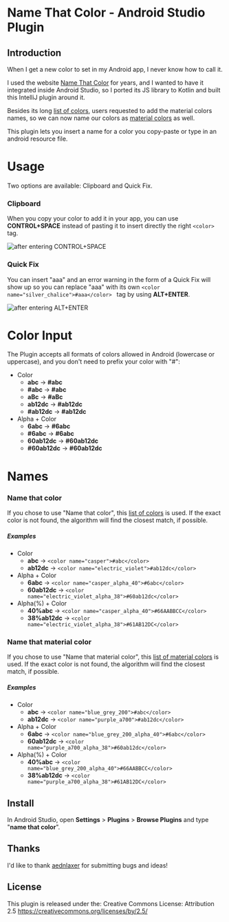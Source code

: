 # Name That Color - Android Studio Plugin

## Introduction

When I get a new color to set in my Android app, I never know how to call it. 

I used the website [Name That Color](https://chir.ag/projects/ntc/) for years, and I wanted to have it integrated inside Android Studio, so I ported its JS library to Kotlin and built this IntelliJ plugin around it.

Besides its long [list of colors](https://github.com/galex/name-that-color-intellij-plugin/blob/master/namethatcolor/src/main/kotlin/il/co/galex/namethatcolor/core/util/Colors.kt), users requested to add the material colors names, so we can now name our colors as [material colors](https://github.com/galex/name-that-color-intellij-plugin/blob/master/namethatcolor/src/main/kotlin/il/co/galex/namethatcolor/core/util/MaterialColors.kt) as well. 

This plugin lets you insert a name for a color you copy-paste or type in an android resource file.

# Usage

Two options are available: Clipboard and Quick Fix.

### Clipboard

When you copy your color to add it in your app, you can use **CONTROL+SPACE** instead of pasting it to insert directly the right `<color>` tag. 

![after entering CONTROL+SPACE](/screenshots/clipboard.png)

### Quick Fix

You can insert "aaa" and an error warning in the form of a Quick Fix will show up so you can replace "aaa" with its own `<color name="silver_chalice">#aaa</color> ` tag by using **ALT+ENTER**.

![after entering ALT+ENTER](/screenshots/quick-fix.png)

# Color Input 

The Plugin accepts all formats of colors allowed in Android (lowercase or uppercase), and you don't need to prefix your color with "#":
* Color
  * **abc** -> **#abc**
  * **#abc** -> **#abc**
  * **aBc** -> **#aBc**
  * **ab12dc** -> **#ab12dc**
  * **#ab12dc** -> **#ab12dc** 
* Alpha + Color 
  * **6abc** -> **#6abc**
  * **#6abc** -> **#6abc**
  * **60ab12dc** -> **#60ab12dc**
  * **#60ab12dc** -> **#60ab12dc**
    
# Names

### Name that color

If you chose to use "Name that color", this [list of colors](https://github.com/galex/name-that-color-intellij-plugin/blob/master/namethatcolor/src/main/kotlin/il/co/galex/namethatcolor/core/util/Colors.kt) is used. If the exact color is not found, the algorithm will find the closest match, if possible. 

##### Examples

* Color
  * **abc** -> `<color name="casper">#abc</color>`
  * **ab12dc** -> `<color name="electric_violet">#ab12dc</color>`
* Alpha + Color 
  * **6abc** -> `<color name="casper_alpha_40">#6abc</color>`
  * **60ab12dc** -> `<color name="electric_violet_alpha_38">#60ab12dc</color>`
* Alpha(%) + Color
  * **40%abc** -> `<color name="casper_alpha_40">#66AABBCC</color>`
  * **38%ab12dc** -> `<color name="electric_violet_alpha_38">#61AB12DC</color>`

### Name that material color

If you chose to use "Name that material color", this [list of material colors](https://github.com/galex/name-that-color-intellij-plugin/blob/master/namethatcolor/src/main/kotlin/il/co/galex/namethatcolor/core/util/MaterialColors.kt) is used. If the exact color is not found, the algorithm will find the closest match, if possible.

##### Examples

* Color
  * **abc** -> `<color name="blue_grey_200">#abc</color>`
  * **ab12dc** -> `<color name="purple_a700">#ab12dc</color>`
* Alpha + Color 
  * **6abc** -> `<color name="blue_grey_200_alpha_40">#6abc</color>`
  * **60ab12dc** -> `<color name="purple_a700_alpha_38">#60ab12dc</color>`
* Alpha(%) + Color
  * **40%abc** -> `<color name="blue_grey_200_alpha_40">#66AABBCC</color>`
  * **38%ab12dc** -> `<color name="purple_a700_alpha_38">#61AB12DC</color>`
  
## Install

In Android Studio, open **Settings** > **Plugins** > **Browse Plugins** and type "**name that color**".

## Thanks

I'd like to thank [aednlaxer](https://github.com/aednlaxer) for submitting bugs and ideas!

## License 

This plugin is released under the: Creative Commons License:
Attribution 2.5 https://creativecommons.org/licenses/by/2.5/